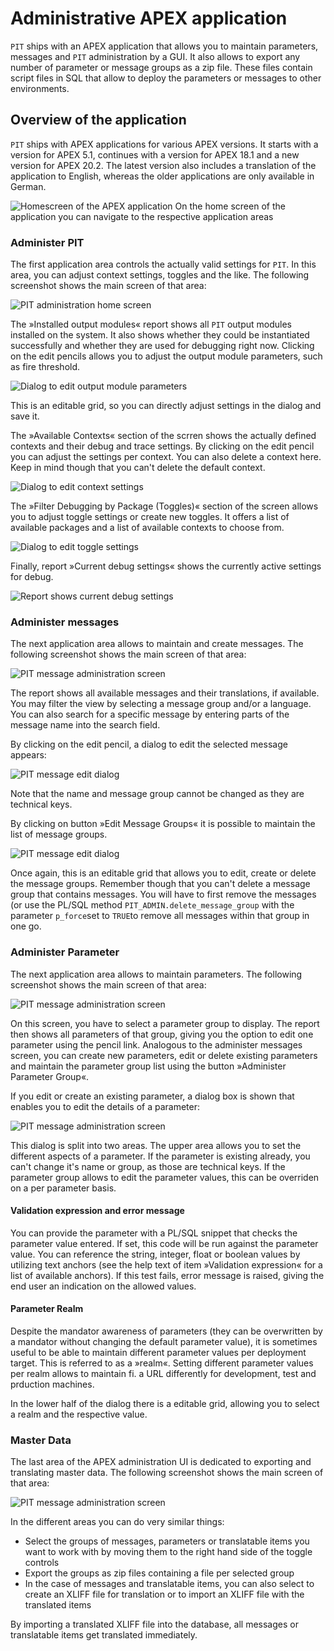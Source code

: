 # Administrative APEX application

`PIT` ships with an APEX application that allows you to maintain parameters, messages and `PIT` administration by a GUI. It also allows to export any number of parameter or message groups as a zip file. These files contain script files in SQL that allow to deploy the parameters or messages to other environments.

## Overview of the application

`PIT` ships with APEX applications for various APEX versions. It starts with a version for APEX 5.1, continues with a version for APEX 18.1 and a new version for APEX 20.2. The latest version also includes a translation of the application to English, whereas the older applications are only available in German.

![Homescreen of the APEX application](images/app_home.png)
On the home screen of the application you can navigate to the respective application areas

### Administer PIT

The first application area controls the actually valid settings for `PIT`. In this area, you can adjust context settings, toggles and the like. The following screenshot shows the main screen of that area:

![PIT administration home screen](images/app_pit.png)

The »Installed output modules« report shows all `PIT` output modules installed on the system. It also shows whether they could be instantiated successfully and whether they are used for debugging right now. Clicking on the edit pencils allows you to adjust the output module parameters, such as fire threshold.

![Dialog to edit output module parameters](images/output_module.png)

This is an editable grid, so you can directly adjust settings in the dialog and save it.

The »Available Contexts« section of the scrren shows the actually defined contexts and their debug and trace settings. By clicking on the edit pencil you can adjust the settings per context. You can also delete a context here. Keep in mind though that you can't delete the default context.

![Dialog to edit context settings](images/context.png)

The »Filter Debugging by Package (Toggles)« section of the screen allows you to adjust toggle settings or create new toggles. It offers a list of available packages and a list of available contexts to choose from.

![Dialog to edit toggle settings](images/toggle.png)

Finally, report »Current debug settings« shows the currently active settings for debug.

![Report shows current debug settings](images/current_debug.png)

### Administer messages

The next application area allows to maintain and create messages. The following screenshot shows the main screen of that area:

![PIT message administration screen](images/administer_messages.png)

The report shows all available messages and their translations, if available. You may filter the view by selecting a message group and/or a language. You can also search for a specific message by entering parts of the message name into the search field. 

By clicking on the edit pencil, a dialog to edit the selected message appears:

![PIT message edit dialog](images/edit_message.png)

Note that the name and message group cannot be changed as they are technical keys.

By clicking on button »Edit Message Groups« it is possible to maintain the list of message groups. 

![PIT message edit dialog](images/edit_message_group.png)

Once again, this is an editable grid that allows you to edit, create or delete the message groups. Remember though that you can't delete a message group that contains messages. You will have to first remove the messages (or use the PL/SQL method `PIT_ADMIN.delete_message_group` with the parameter `p_force`set to `TRUE`to remove all messages within that group in one go.

### Administer Parameter

The next application area allows to maintain parameters. The following screenshot shows the main screen of that area:

![PIT message administration screen](images/administer_param_group.png)

On this screen, you have to select a parameter group to display. The report then shows all parameters of that group, giving you the option to edit one parameter using the pencil link. Analogous to the administer messages screen, you can create new parameters, edit or delete existing parameters and maintain the parameter group list using the button »Administer Parameter Group«.

If you edit or create an existing parameter, a dialog box is shown that enables you to edit the details of a parameter:

![PIT message administration screen](images/edit_parameter.png)

This dialog is split into two areas. The upper area allows you to set the different aspects of a parameter. If the parameter is existing already, you can't change it's name or group, as those are technical keys. If the parameter group allows to edit the parameter values, this can be overriden on a per parameter basis. 

#### Validation expression and error message

You can provide the parameter with a PL/SQL snippet that checks the parameter value entered. If set, this code will be run against the parameter value. You can reference the string, integer, float or boolean values by utilizing text anchors (see the help text of item »Validation expression« for a list of available anchors). If this test fails, error message is raised, giving the end user an indication on the allowed values.

#### Parameter Realm

Despite the mandator awareness of parameters (they can be overwritten by a mandator without changing the default parameter value), it is sometimes useful to be able to maintain different parameter values per deployment target. This is referred to as a »realm«. Setting different parameter values per realm allows to maintain fi. a URL differently for development, test and prduction machines.

In the lower half of the dialog there is a editable grid, allowing you to select a realm and the respective value.

### Master Data

The last area of the APEX administration UI is dedicated to exporting and translating master data. The following screenshot shows the main screen of that area:

![PIT message administration screen](images/admin_master_data.png)

In the different areas you can do very similar things: 
- Select the groups of messages, parameters or translatable items you want to work with by moving them to the right hand side of the toggle controls
- Export the groups as zip files containing a file per selected group
- In the case of messages and translatable items, you can also select to create an XLIFF file for translation or to import an XLIFF file with the translated items

By importing a translated XLIFF file into the database, all messages or translatable items get translated immediately.

